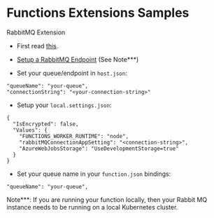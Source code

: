 # Functions Extensions Samples

RabbitMQ Extension

* First read [this](https://docs.microsoft.com/en-us/azure/azure-functions/functions-bindings-rabbitmq).

* [Setup a RabbitMQ Endpoint](https://github.com/Azure/azure-functions-rabbitmq-extension/wiki/Setting-up-a-RabbitMQ-Endpoint) (See Note***)

* Set your queue/endpoint in `host.json`:

```
"queueName": "your-queue",
"connectionString": "<your-connection-string>"
```

* Setup your `local.settings.json`:

```
{
  "IsEncrypted": false,
  "Values": {
    "FUNCTIONS_WORKER_RUNTIME": "node",
    "rabbitMQConnectionAppSetting": "<connection-string>",
    "AzureWebJobsStorage": "UseDevelopmentStorage=true"
  }
}
```

* Set your queue name in your `function.json` bindings:

```
"queueName": "your-queue",
```

Note***: If you are running your function locally, then your Rabbit MQ instance needs to be running on a local Kubernetes cluster.
